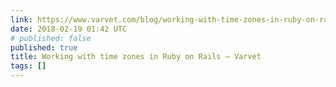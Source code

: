 ```yaml
---
link: https://www.varvet.com/blog/working-with-time-zones-in-ruby-on-rails/
date: 2018-02-19 01:42 UTC
# published: false
published: true
title: Working with time zones in Ruby on Rails — Varvet
tags: []
---
```



